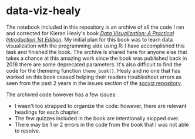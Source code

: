 # data-viz-healy

The notebook included in this repository is an archive of all the code I ran and corrected for Kieran Healy's book [*Data Visualization: A Practical Introduction 1st Edition*](https://amzn.to/2vfAixM). My initial plan for this book was to learn data visualization with the programming side using R: I have accomplished this task and finished the book. The archive is shared here for anyone else that takes a chance at this amazing work since the book was published back in 2018 there are some deprecated parameters. It's also difficult to find the code for the themeing function `theme_book()`. Healy and no one that has worked on this book ceased helping their readers troubleshoot errors as seen from the past 2 years in the issues section of the [socviz repository](https://github.com/kjhealy/socviz).

The archived code however has a few issues:
+ I wasn't too strapped to organize the code: however, there are relevant headings for each chapter.
+ The few quizzes included in the book are intentionally skipped over. 
+ There may be 1 or 2 errors in the code from the book that I was not able to resolve.
